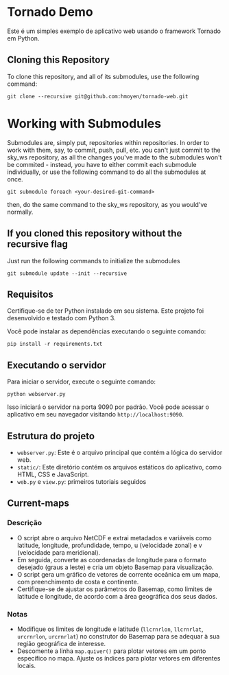 # Tornado Demo

Este é um simples exemplo de aplicativo web usando o framework Tornado em Python.

## Cloning this Repository

To clone this repository, and all of its submodules, use the following command:
```
git clone --recursive git@github.com:hmoyen/tornado-web.git
```

# Working with Submodules

Submodules are, simply put, repositories within repositories. In order to work with them, say, to commit, push, pull, etc. you can't just commit to the sky_ws repository, as all the changes you've made to the submodules won't be commited - instead, you have to either commit each submodule individually, or use the following command to do all the submodules at once.

```
git submodule foreach <your-desired-git-command>
```

then, do the same command to the sky_ws repository, as you would've normally.


## If you cloned this repository without the recursive flag

Just run the following commands to initialize the submodules

```
git submodule update --init --recursive
```


## Requisitos

Certifique-se de ter Python instalado em seu sistema. Este projeto foi desenvolvido e testado com Python 3.

Você pode instalar as dependências executando o seguinte comando:

```
pip install -r requirements.txt
```

## Executando o servidor

Para iniciar o servidor, execute o seguinte comando:

```
python webserver.py
```

Isso iniciará o servidor na porta 9090 por padrão. Você pode acessar o aplicativo em seu navegador visitando `http://localhost:9090`.

## Estrutura do projeto

- `webserver.py`: Este é o arquivo principal que contém a lógica do servidor web.
- `static/`: Este diretório contém os arquivos estáticos do aplicativo, como HTML, CSS e JavaScript.
- `web.py` e `view.py`: primeiros tutoriais seguidos

## Current-maps

### Descrição
- O script abre o arquivo NetCDF e extrai metadados e variáveis como latitude, longitude, profundidade, tempo, u (velocidade zonal) e v (velocidade para meridional).
- Em seguida, converte as coordenadas de longitude para o formato desejado (graus a leste) e cria um objeto Basemap para visualização.
- O script gera um gráfico de vetores de corrente oceânica em um mapa, com preenchimento de costa e continente.
- Certifique-se de ajustar os parâmetros do Basemap, como limites de latitude e longitude, de acordo com a área geográfica dos seus dados.

### Notas
- Modifique os limites de longitude e latitude (`llcrnrlon`, `llcrnrlat`, `urcrnrlon`, `urcrnrlat`) no construtor do Basemap para se adequar à sua região geográfica de interesse.
- Descomente a linha `map.quiver()` para plotar vetores em um ponto específico no mapa. Ajuste os índices para plotar vetores em diferentes locais.

